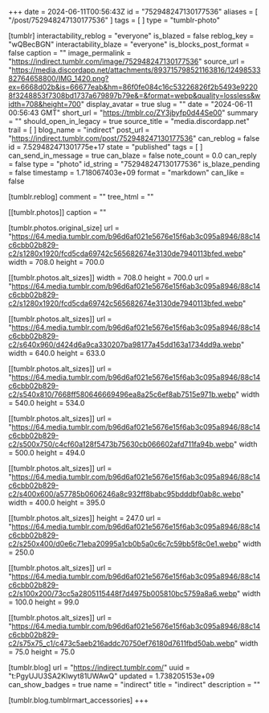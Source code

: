 +++
date = 2024-06-11T00:56:43Z
id = "752948247130177536"
aliases = [ "/post/752948247130177536" ]
tags = [ ]
type = "tumblr-photo"

[tumblr]
interactability_reblog = "everyone"
is_blazed = false
reblog_key = "wQBecBGN"
interactability_blaze = "everyone"
is_blocks_post_format = false
caption = ""
image_permalink = "https://indirect.tumblr.com/image/752948247130177536"
source_url = "https://media.discordapp.net/attachments/893715798521163816/1249853382764658800/IMG_1420.png?ex=6668d02b&is=66677eab&hm=86f0fe084c16c53226826f2b5493e92208f3248853f7308bd1737a679897b79e&=&format=webp&quality=lossless&width=708&height=700"
display_avatar = true
slug = ""
date = "2024-06-11 00:56:43 GMT"
short_url = "https://tmblr.co/ZY3jbyfp0d44Se00"
summary = ""
should_open_in_legacy = true
source_title = "media.discordapp.net"
trail = [ ]
blog_name = "indirect"
post_url = "https://indirect.tumblr.com/post/752948247130177536"
can_reblog = false
id = 7.529482471301775e+17
state = "published"
tags = [ ]
can_send_in_message = true
can_blaze = false
note_count = 0.0
can_reply = false
type = "photo"
id_string = "752948247130177536"
is_blaze_pending = false
timestamp = 1.718067403e+09
format = "markdown"
can_like = false

[tumblr.reblog]
comment = ""
tree_html = ""

[[tumblr.photos]]
caption = ""

[tumblr.photos.original_size]
url = "https://64.media.tumblr.com/b96d6af021e5676e15f6ab3c095a8946/88c14c6cbb02b829-c2/s1280x1920/fcd5cda69742c565682674e3130de7940113bfed.webp"
width = 708.0
height = 700.0

[[tumblr.photos.alt_sizes]]
width = 708.0
height = 700.0
url = "https://64.media.tumblr.com/b96d6af021e5676e15f6ab3c095a8946/88c14c6cbb02b829-c2/s1280x1920/fcd5cda69742c565682674e3130de7940113bfed.webp"

[[tumblr.photos.alt_sizes]]
url = "https://64.media.tumblr.com/b96d6af021e5676e15f6ab3c095a8946/88c14c6cbb02b829-c2/s640x960/d424d6a9ca330207ba98177a45dd163a1734dd9a.webp"
width = 640.0
height = 633.0

[[tumblr.photos.alt_sizes]]
url = "https://64.media.tumblr.com/b96d6af021e5676e15f6ab3c095a8946/88c14c6cbb02b829-c2/s540x810/7668ff580646669496ea8a25c6ef8ab7515e971b.webp"
width = 540.0
height = 534.0

[[tumblr.photos.alt_sizes]]
url = "https://64.media.tumblr.com/b96d6af021e5676e15f6ab3c095a8946/88c14c6cbb02b829-c2/s500x750/c4cf60a128f5473b75630cb066602afd711fa94b.webp"
width = 500.0
height = 494.0

[[tumblr.photos.alt_sizes]]
url = "https://64.media.tumblr.com/b96d6af021e5676e15f6ab3c095a8946/88c14c6cbb02b829-c2/s400x600/a57785b0606246a8c932ff8babc95bdddbf0ab8c.webp"
width = 400.0
height = 395.0

[[tumblr.photos.alt_sizes]]
height = 247.0
url = "https://64.media.tumblr.com/b96d6af021e5676e15f6ab3c095a8946/88c14c6cbb02b829-c2/s250x400/d0e6c71eba20995a1cb0b5a0c6c7c59bb5f8c0e1.webp"
width = 250.0

[[tumblr.photos.alt_sizes]]
url = "https://64.media.tumblr.com/b96d6af021e5676e15f6ab3c095a8946/88c14c6cbb02b829-c2/s100x200/73cc5a2805115448f7d4975b005810bc5759a8a6.webp"
width = 100.0
height = 99.0

[[tumblr.photos.alt_sizes]]
url = "https://64.media.tumblr.com/b96d6af021e5676e15f6ab3c095a8946/88c14c6cbb02b829-c2/s75x75_c1/c473c5aeb216addc70750ef76180d7611fbd50ab.webp"
width = 75.0
height = 75.0

[tumblr.blog]
url = "https://indirect.tumblr.com/"
uuid = "t:PgyUJU3SA2Klwyt81UWAwQ"
updated = 1.738205153e+09
can_show_badges = true
name = "indirect"
title = "indirect"
description = ""

[tumblr.blog.tumblrmart_accessories]
+++
